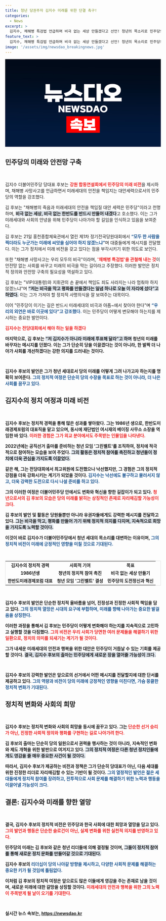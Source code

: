 ```yaml
---
title: 청년 당권주자 김지수 미래를 위한 단결 촉구!
categories:
  - News
excerpt: >
  김지수, 채해병 특검법 언급하며 비극 없는 세상 만들겠다고 선언! 청년의 목소리로 민주당의 미래를 책임지겠다는 다짐을 강원 홍천에서 전했다. 클릭하여 그의 열정적인 연설과 미래 비전에 주목하세요!
feature_text: >
  김지수, 채해병 특검법 언급하며 비극 없는 세상 만들겠다고 선언! 청년의 목소리로 민주당의 미래를 책임지겠다는 다짐을 강원 홍천에서 전했다. 클릭하여 그의 열정적인 연설과 미래 비전에 주목하세요!
image: '/assets/img/newsdao_breakingnews.jpg'
---
```


<p><img src="/assets/img/newsdao_breakingnews.jpg" alt="koreaapp 속보" /></p>

<h2 data-ke-size="size26">민주당의 미래와 안전망 구축</h2>

<p data-ke-size="size16">&nbsp;</p>

<p>김지수 더불어민주당 당대표 후보는 <b><span style="color: #ee2323;">강원 합동연설회에서 민주당의 미래 비전</span></b>을 제시하며, 채해병 사망사고를 언급하면서 미래세대의 안전을 책임지는 대안세력으로서의 민주당의 역할을 강조했다. </p>

<p>김 후보는 "채해병의 죽음과 미래세대의 안전을 책임질 대안 세력은 민주당"이라고 천명하며, 
<b><span style="background-color: #21538527;">비극 없는 세상, 비극 없는 한반도를 반드시 만들어 내겠다</span></b>고 호소했다. 이는 그가 미래세대와 사회의 안녕을 위해 민주당이 나아가야 할 길임을 인식하고 있음을 보여준다.</p>

<p>김 후보는 21일 홍천종합체육관에서 열린 제1차 정기전국당원대회에서 
<b><span style="color: #1a5490;">“모두 한 사람을 찍더라도 누군가는 미래에 씨앗을 심어야 하지 않겠느냐”</span></b>며 대중들에게 메시지를 전달했다. 이는 그가 정치에서 미래 비전을 갖고 있다는 점을 부각시키기 위한 의도로 보인다. </p>

<p>또한 "채해병 사망사고는 우리 모두의 비극"이라며, <b><span style="color: #ee2323;">'채해병 특검법'을 관철해 내는 것</span></b>이 안전망 없는 사회를 바꾸고 미래의 비극을 막는 길이라고 주장했다. 이러한 발언은 정치적 정의와 안전망 구축의 필요성을 역설하고 있다. </p>

<p>김 후보는 "VIP(대통령)와 지휘관의 손 끝에서 책임도 죄도 사라지는 나라 멈춰야 하지 않겠느냐"며 <b><span style="background-color: #21538527;">“저는 비극을 막고 평화를 만들겠다는 일념 하나로 오늘 이 자리에 섰다”고 하였다.</span></b> 이는 그가 가져야 할 정치적 사명의식을 잘 보여주는 대목이다. </p>

<p>이어 "민주당이 이기는 길은 반드시 미래세대의 비극과 아픔~에서 찾아야 한다"며 <b><span style="color: #1a5490;">“우리의 외연은 바로 이곳에 있다”고 강조했다.</span></b> 이는 민주당이 어떻게 변모해야 하는지를 제시하는 중요한 발언이다. </p>

<p><b><span style="color: #ee2323;">김지수는 전당대회에서 해야 하는 일을 하겠다</span></b며, 민주당의 도전정신을 깨우고 역동성을 만들겠다고 다짐했다. 그의 각오가 당의 혁신과 발전을 위한 다짐으로 읽힐 수 있다. </p>

<p>마지막으로, 김 후보는 <b><span style="background-color: #21538527;">“저 김지수가 아니라 미래에 투표해 달라”고 하며</span></b> 청년의 미래를 바꾸자는 메시지를 던졌다. 이는 그가 단순히 당을 이끌겠다는 것이 아니라, 한 발짝 더 나아가 사회를 개선하겠다는 강한 의지를 드러내는 것이다.</p>

<p data-ke-size="size16">&nbsp;</p>

<p>김지수 후보의 발언은 그가 청년 세대로서 당의 미래를 어떻게 그려 나가고자 하는지를 명확히 보여준다. <b><span style="color: #1a5490;">그의 정치적 여정은 단순히 당의 수장을 목표로 하는 것이 아니라, 더 나은 사회를 꿈꾸고 있다.</span></b> </p>

<h2 data-ke-size="size26">김지수의 정치 여정과 미래 비전</h2>

<p data-ke-size="size16">&nbsp;</p>

<p>김지수 후보는 정치적 경력을 통해 많은 성과를 쌓아왔다. 그는 1986년 생으로, 한반도미래경제포럼의 대표직을 맡고 있으며, 동시에 재단법인 여시재의 베이징 사무소 소장을 역임한 바 있다. <b><span style="color: #ee2323;">이러한 경험은 그가 외교 분야에서도 주목받는 인물임을 나타낸다.</span></b> </p>

<p>2022년에는 공직선거 출마를 준비하는 청년 모임 '그린벨트'를 조직하여, 정치에 적극적으로 참여하는 모습을 보여 주었다. <b><span style="background-color: #21538527;">그의 활동은 정치적 참여를 촉진하고 청년들이 정치에 더욱 관심을 가지도록 이끌었다.</span></b> </p>

<p>같은 해, 그는 전당대회에서 최고위원에 도전했으나 낙선했지만, 그 경험은 그의 정치적 강점을 더욱 강화시키는 계기가 되었을 것이다. <b><span style="color: #1a5490;">김지수는 낙선에도 불구하고 물러서지 않고, 더욱 강력한 도전으로 다시 나설 준비를 하고 있다.</span></b> </p>

<p>그의 이러한 여정은 더불어민주당 안에서도 변화와 혁신을 향한 길잡이가 되고 있다. <b><span style="color: #ee2323;">청년으로서의 김 후보의 모습은 당의 미래를 밝히는 상징적인 존재로 자리매김할 가능성이 크다.</span></b> </p>

<p>김 후보의 발언 및 활동은 당원들뿐만 아니라 유권자들에게도 강력한 메시지를 전달하고 있다. <b><span style="background-color: #21538527;">그는 비극을 막고, 평화를 만들어 가기 위해 정치적 의지를 다지며, 지속적으로 희망을 가지도록 노력할 것이다.</span></b> </p>

<p>이것이 바로 김지수가 더불어민주당에서 청년 세대의 목소리를 대변하는 이유이며, <b><span style="color: #1a5490;">그의 정치적 비전이 미래에 긍정적인 영향을 미칠 것으로 기대된다.</span></b> </p>

<p data-ke-size="size16">&nbsp;</p>

<table style="width: 100%; border: 1px solid #ddd;">
<tr>
<td style="text-align: center; height: 17px;"><b>김지수의 정치적 경력</b></td>
<td style="text-align: center; height: 17px;"><b>사회적 기여</b></td>
<td style="text-align: center; height: 17px;"><b>목표</b></td>
</tr>
<tr>
<td style="text-align: center; height: 17px;">1986년생</td>
<td style="text-align: center; height: 17px;">청년의 정치적 참여 촉진</td>
<td style="text-align: center; height: 17px;">비극 없는 세상 만들기</td>
</tr>
<tr>
<td style="text-align: center; height: 17px;">한반도미래경제포럼 대표</td>
<td style="text-align: center; height: 17px;">청년 모임 '그린벨트' 결성</td>
<td style="text-align: center; height: 17px;">민주당의 도전정신과 혁신</td>
</tr>
</table>

<p data-ke-size="size16">&nbsp;</p>

<p>김지수 후보의 발언은 단순한 정치적 올바름을 넘어, 진정성과 진정한 사회적 책임을 담고 있다. <b><span style="color: #1a5490;">그의 정치적 열망은 시대의 요구에 부합하며, 미래를 향해 나아가는 중요한 발걸음을 상징한다.</span></b> </p>

<p>이러한 과정을 통해서 김 후보는 민주당이 어떻게 변화해야 하는지를 지속적으로 고민하고 실행할 것을 다짐했다. <b><span style="color: #ee2323;">그의 비전은 우리 사회가 당면한 여러 문제들을 해결하기 위한 일환으로, 정치의 의미를 되새기는 계기가 될 것이다.</span></b> </p>

<p>그가 내세운 미래세대의 안전과 행복을 위한 대안은 민주당이 거듭날 수 있는 기회를 제공할 것이다. <b><span style="background-color: #21538527;">결국, 김지수 후보의 출마는 민주당에게 새로운 장을 열어줄 가능성이 크다.</span></b> </p>

<p data-ke-size="size16">&nbsp;</p>

<p>김지수 후보의 강력한 발언은 앞으로의 선거에서 어떤 메시지를 전달할지에 대한 단서를 제공하고 있다. <b><span style="color: #1a5490;">그의 역량과 비전이 당의 미래에 긍정적인 영향을 미친다면, 가슴 뭉클한 정치적 변화가 기대된다.</span></b> </p>

<h2 data-ke-size="size26">정치적 변화와 사회의 희망</h2>

<p data-ke-size="size16">&nbsp;</p>

<p>김지수 후보는 정치적 변화와 사회의 희망을 동시에 꿈꾸고 있다. 그는 <b><span style="color: #ee2323;">단순한 선거 승리가 아닌, 진정한 사회적 정의와 평화를 구현하는 길로 나아가려 한다.</span></b> </p>

<p>김 후보의 출마는 단순히 당의 일원으로서 권력을 행사하는 것이 아니라, 지속적인 변화와 제도 개혁을 위한 발판으로 여겨지고 있다. <b><span style="background-color: #21538527;">그의 정치적 여정은 다른 청년 정치인들에게도 영감을 줄 매우 중요한 사건이 될 것이다.</span></b> </p>

<p>따라서, 김지수 후보가 제공하는 비전과 정책은 그가 단순히 당대표가 아닌, 다음 세대를 위한 진정한 리더로 자리매김할 수 있는 기반이 될 것이다. <b><span style="color: #1a5490;">그의 열정적인 발언은 젊은 세대들에게 정치적 참여를 장려하고, 전투적으로 사회 문제를 해결하기 위한 노력과 행동을 이끌어낼 가능성이 크다.</span></b> </p>

<h2 data-ke-size="size26">결론: 김지수와 미래를 향한 열망</h2>

<p data-ke-size="size16">&nbsp;</p>

<p>결국, 김지수 후보의 정치적 비전은 민주당과 한국 사회에 대한 희망과 열망을 담고 있다. <b><span style="color: #ee2323;">그의 발언과 행동은 단순한 슬로건이 아닌, 실제 변화를 위한 실천적 의지를 반영하고 있다.</span></b> </p>

<p>민주당의 미래는 김 후보와 같은 청년 리더들에 의해 결정될 것이며, <b><span style="background-color: #21538527;">그들이 정치적 참여를 통해 새로운 정치 문화를 만들어갈 것으로 기대된다.</span></b> </p>

<p>김지수 후보의 <b><span style="color: #1a5490;">리더십이 당의 나아갈 방향을 제시하고, 다양한 사회적 문제를 해결하는 중요한 키가 될 것임에 틀림없다.</span></b> </p>

<p>이처럼 김 후보의 정치적 여정은 앞으로도 많은 이들에게 영감을 주는 존재로 남을 것이며, 새로운 미래에 대한 갈망을 상징할 것이다. <b><span style="color: #ee2323;">미래세대의 안전과 행복을 위한 그의 노력이 주목받게 될 날이 오기를 기대한다.</span></b> </p>

<p data-ke-size="size16">&nbsp;</p>
실시간 뉴스 속보는, <a href="https://newsdao.kr" rel="dofollow">https://newsdao.kr</a>


